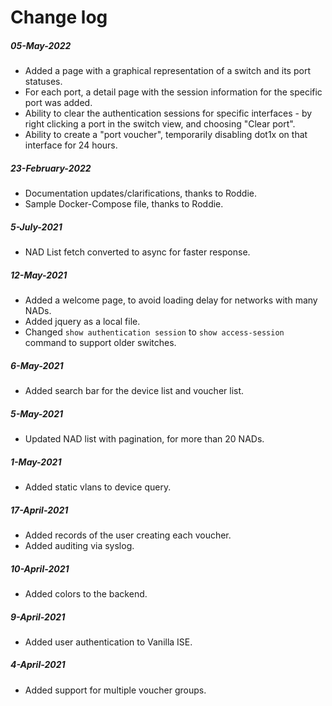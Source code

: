 # Change log
##### 05-May-2022
* Added a page with a graphical representation of a switch and its port statuses.
* For each port, a detail page with the session information for the specific port was added.
* Ability to clear the authentication sessions for specific interfaces - by right clicking a port in the switch view, and choosing "Clear port".
* Ability to create a "port voucher", temporarily disabling dot1x on that interface for 24 hours.

##### 23-February-2022
* Documentation updates/clarifications, thanks to Roddie.
* Sample Docker-Compose file, thanks to Roddie.

##### 5-July-2021
* NAD List fetch converted to async for faster response.

##### 12-May-2021
* Added a welcome page, to avoid loading delay for networks with many NADs.
* Added jquery as a local file.
* Changed `show authentication session` to `show access-session` command to support older switches.

##### 6-May-2021
* Added search bar for the device list and voucher list.

##### 5-May-2021
* Updated NAD list with pagination, for more than 20 NADs.

##### 1-May-2021
* Added static vlans to device query.

##### 17-April-2021
* Added records of the user creating each voucher.
* Added auditing via syslog.

##### 10-April-2021
* Added colors to the backend.

##### 9-April-2021
* Added user authentication to Vanilla ISE.

##### 4-April-2021
* Added support for multiple voucher groups.

